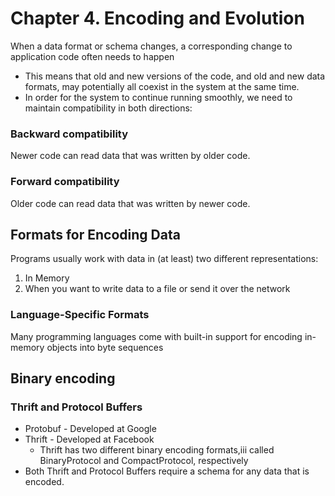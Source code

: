 # Chapter 4. Encoding and Evolution


When a data format or schema changes, a corresponding change to application code often needs to happen

* This means that old and new versions of the code, and old and new 
data formats, may potentially all coexist in the system at the same time. 
* In order for the system to continue running smoothly, we need to maintain compatibility in both directions:

### Backward compatibility
Newer code can read data that was written by older code.

### Forward compatibility
Older code can read data that was written by newer code.

## Formats for Encoding Data
Programs usually work with data in (at least) two different representations:
1. In Memory
2. When you want to write data to a file or send it over the network

### Language-Specific Formats
Many programming languages come with built-in support for encoding in-memory objects into byte sequences


## Binary encoding


### Thrift and Protocol Buffers

* Protobuf - Developed at Google
* Thrift - Developed at Facebook
  * Thrift has two different binary encoding formats,iii called
  BinaryProtocol and CompactProtocol, respectively
* Both Thrift and Protocol Buffers require a schema for any data that is encoded.